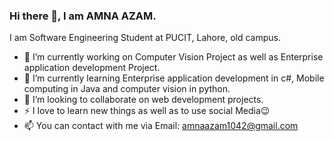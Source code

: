 ### Hi there 👋, I am AMNA AZAM.
I am Software Engineering Student at PUCIT, Lahore, old campus.

- 🔭 I’m currently working on Computer Vision Project as well as Enterprise application development Project.
- 🌱 I’m currently learning Enterprise application development in c#, Mobile computing in Java and computer vision in python.
- 👯 I’m looking to collaborate on web development projects.
- ⚡ I love to learn new things as well as to use social Media😉
- 📫 You can contact with me via Email: amnaazam1042@gmail.com


